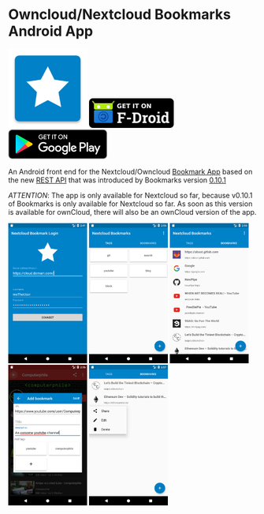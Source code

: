 Owncloud/Nextcloud Bookmarks Android App
========================================

[<img src="assets/nx/icon.png" width=160px>](/)
[![F-Droid](./assets/fdroid_badge.png)](https://f-droid.org/packages/org.schabi.nxbookmarks/)
[![PlayStore](./assets/ps_badge.png)](https://play.google.com/store/apps/details?id=org.schabi.nxbookmarks)


An Android front end for the Nextcloud/Owncloud [Bookmark App](https://github.com/nextcloud/bookmarks/) 
based on the new [REST API](https://github.com/nextcloud/bookmarks/#rest-api) that was introduced
by Bookmarks version [0.10.1](https://github.com/nextcloud/bookmarks/releases/tag/v0.10.1)

*ATTENTION*: The app is only available for Nextcloud so far, because v0.10.1 of Bookmarks is only available
for Nextcloud so far. As soon as this version is available for ownCloud, there will also be an ownCloud version
of the app.

[<img src="assets/nx/screenshots/shot1.png" width="160px>">](assets/nx/screenshots/shot1.png)
[<img src="assets/nx/screenshots/shot2.png" width="160px>">](assets/nx/screenshots/shot2.png)
[<img src="assets/nx/screenshots/shot3.png" width="160px>">](assets/nx/screenshots/shot3.png)
[<img src="assets/nx/screenshots/shot4.png" width="160px>">](assets/nx/screenshots/shot4.png)
[<img src="assets/nx/screenshots/shot5.png" width="160px>">](assets/nx/screenshots/shot5.png)

